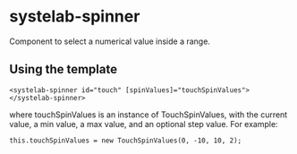 # systelab-spinner

Component to select a numerical value inside a range.

## Using the template

```
<systelab-spinner id="touch" [spinValues]="touchSpinValues"></systelab-spinner>
```
where touchSpinValues is an instance of TouchSpinValues, with the current value, a min value, a max value, and an optional step value. For example:

```
this.touchSpinValues = new TouchSpinValues(0, -10, 10, 2);
```



